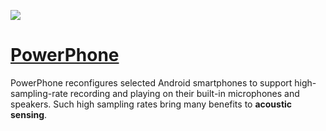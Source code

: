 ![](/images/logo.svg)

# [PowerPhone](https://powerphone.github.io/)
PowerPhone reconfigures selected Android smartphones to support high-sampling-rate recording and playing on their built-in microphones and speakers. Such high sampling rates bring many benefits to **acoustic sensing**. 